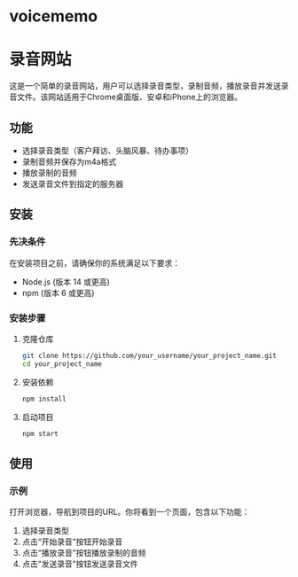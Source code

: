 # voicememo
# 录音网站

这是一个简单的录音网站，用户可以选择录音类型，录制音频，播放录音并发送录音文件。该网站适用于Chrome桌面版、安卓和iPhone上的浏览器。

## 功能

- 选择录音类型（客户拜访、头脑风暴、待办事项）
- 录制音频并保存为m4a格式
- 播放录制的音频
- 发送录音文件到指定的服务器

## 安装

### 先决条件

在安装项目之前，请确保你的系统满足以下要求：

- Node.js (版本 14 或更高)
- npm (版本 6 或更高)

### 安装步骤

1. 克隆仓库

    ```bash
    git clone https://github.com/your_username/your_project_name.git
    cd your_project_name
    ```

2. 安装依赖

    ```bash
    npm install
    ```

3. 启动项目

    ```bash
    npm start
    ```

## 使用

### 示例

打开浏览器，导航到项目的URL。你将看到一个页面，包含以下功能：

1. 选择录音类型
2. 点击“开始录音”按钮开始录音
3. 点击“播放录音”按钮播放录制的音频
4. 点击“发送录音”按钮发送录音文件

